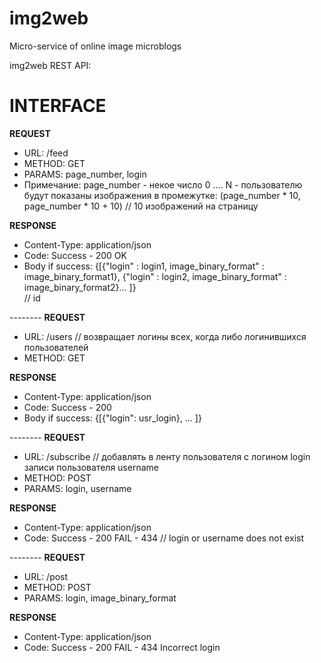 # img2web
Micro-service of online image microblogs

img2web REST API:

INTERFACE
===============
<b>REQUEST</b>
<ul>
    <li>URL: /feed</li>
    <li>METHOD: GET</li>
    <li>PARAMS: page_number, login</li>
    <li>
    Примечание: page_number - некое число 0 .... N - пользователю будут показаны изображения в промежутке:
        (page_number * 10, page_number * 10 + 10) // 10 изображений на страницу</li>
</ul>
<b>RESPONSE</b>
<ul>
    <li>Content-Type: application/json</li>
    <li>Code: Success - 200 OK</li>
    <li>Body if success:
        {[{"login" : login1, image_binary_format" : image_binary_format1},
          {"login" : login2, image_binary_format" : image_binary_format2}... ]}</li> // id
</ul>
--------
<b>REQUEST</b>
<ul>
    <li>URL: /users  // возвращает логины всех, когда либо логинившихся пользователей</li>
    <li>METHOD: GET</li>

</ul>
<b>RESPONSE</b>
<ul>
    <li>Content-Type: application/json</li>
    <li>Code: Success - 200</li>
    <li>Body if success:
        {[{"login": usr_login}, ... ]}</li>
</ul>
--------
<b>REQUEST</b>
<ul>
    <li>URL: /subscribe // добавлять в ленту пользователя с логином login записи пользователя username</li>
    <li>METHOD: POST</li>
    <li>PARAMS: login, username</li> 
</ul>
<b>RESPONSE</b>
<ul>
    <li>Content-Type: application/json</li>
    <li>Code: Success - 200 FAIL - 434 // login or username does not exist </li>
</ul>
--------
<b>REQUEST</b>
<ul>
    <li>URL: /post</li>
    <li>METHOD: POST</li>
    <li>PARAMS: login, image_binary_format</li>
</ul>
<b>RESPONSE</b>
<ul>
    <li>Content-Type: application/json</li>
    <li>Code: Success - 200 FAIL - 434 Incorrect login</li>
</ul>
